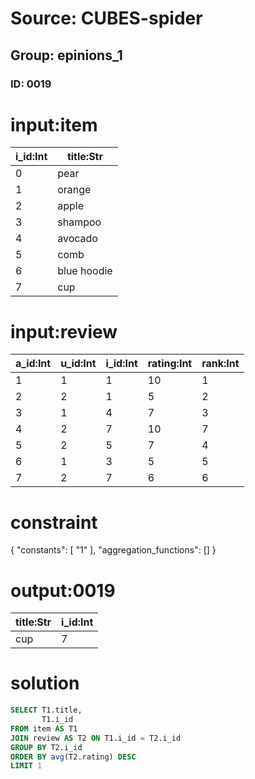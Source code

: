 # Source: CUBES-spider
## Group: epinions_1
### ID: 0019

# input:item

| i_id:Int | title:Str |
|---|---|
| 0 | pear |
| 1 | orange |
| 2 | apple |
| 3 | shampoo |
| 4 | avocado |
| 5 | comb |
| 6 | blue hoodie |
| 7 | cup |

# input:review

| a_id:Int | u_id:Int | i_id:Int | rating:Int | rank:Int |
|---|---|---|---|---|
| 1 | 1 | 1 | 10 | 1 |
| 2 | 2 | 1 | 5 | 2 |
| 3 | 1 | 4 | 7 | 3 |
| 4 | 2 | 7 | 10 | 7 |
| 5 | 2 | 5 | 7 | 4 |
| 6 | 1 | 3 | 5 | 5 |
| 7 | 2 | 7 | 6 | 6 |

# constraint

{
  "constants": [
    "1"
  ],
  "aggregation_functions": []
}

# output:0019

| title:Str | i_id:Int |
|---|---|
| cup | 7 |

# solution

```sql
SELECT T1.title,
       T1.i_id
FROM item AS T1
JOIN review AS T2 ON T1.i_id = T2.i_id
GROUP BY T2.i_id
ORDER BY avg(T2.rating) DESC
LIMIT 1
```
